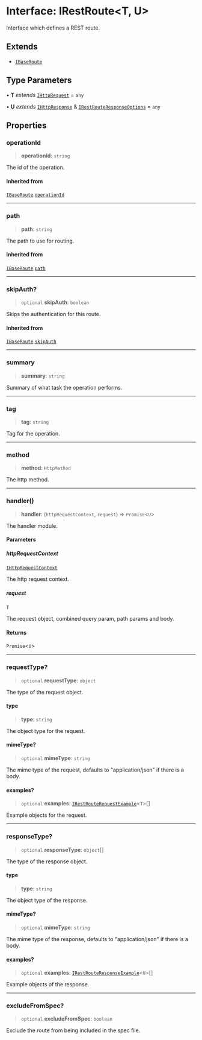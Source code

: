 # Interface: IRestRoute\<T, U\>

Interface which defines a REST route.

## Extends

- [`IBaseRoute`](IBaseRoute.md)

## Type Parameters

• **T** *extends* [`IHttpRequest`](IHttpRequest.md) = `any`

• **U** *extends* [`IHttpResponse`](IHttpResponse.md) & [`IRestRouteResponseOptions`](IRestRouteResponseOptions.md) = `any`

## Properties

### operationId

> **operationId**: `string`

The id of the operation.

#### Inherited from

[`IBaseRoute`](IBaseRoute.md).[`operationId`](IBaseRoute.md#operationid)

***

### path

> **path**: `string`

The path to use for routing.

#### Inherited from

[`IBaseRoute`](IBaseRoute.md).[`path`](IBaseRoute.md#path)

***

### skipAuth?

> `optional` **skipAuth**: `boolean`

Skips the authentication for this route.

#### Inherited from

[`IBaseRoute`](IBaseRoute.md).[`skipAuth`](IBaseRoute.md#skipauth)

***

### summary

> **summary**: `string`

Summary of what task the operation performs.

***

### tag

> **tag**: `string`

Tag for the operation.

***

### method

> **method**: `HttpMethod`

The http method.

***

### handler()

> **handler**: (`httpRequestContext`, `request`) => `Promise`\<`U`\>

The handler module.

#### Parameters

##### httpRequestContext

[`IHttpRequestContext`](IHttpRequestContext.md)

The http request context.

##### request

`T`

The request object, combined query param, path params and body.

#### Returns

`Promise`\<`U`\>

***

### requestType?

> `optional` **requestType**: `object`

The type of the request object.

#### type

> **type**: `string`

The object type for the request.

#### mimeType?

> `optional` **mimeType**: `string`

The mime type of the request, defaults to "application/json" if there is a body.

#### examples?

> `optional` **examples**: [`IRestRouteRequestExample`](IRestRouteRequestExample.md)\<`T`\>[]

Example objects for the request.

***

### responseType?

> `optional` **responseType**: `object`[]

The type of the response object.

#### type

> **type**: `string`

The object type of the response.

#### mimeType?

> `optional` **mimeType**: `string`

The mime type of the response, defaults to "application/json" if there is a body.

#### examples?

> `optional` **examples**: [`IRestRouteResponseExample`](IRestRouteResponseExample.md)\<`U`\>[]

Example objects of the response.

***

### excludeFromSpec?

> `optional` **excludeFromSpec**: `boolean`

Exclude the route from being included in the spec file.
